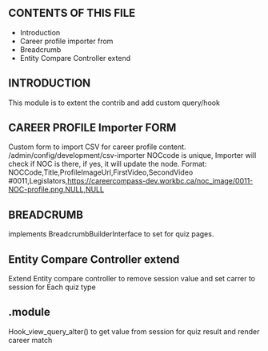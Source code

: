 CONTENTS OF THIS FILE
---------------------
 * Introduction
 * Career profile importer from
 * Breadcrumb
 * Entity Compare Controller extend

INTRODUCTION
------------

This module is to extent the contrib and add custom query/hook

CAREER PROFILE Importer FORM
----------------------------
Custom form to import CSV for career profile content. /admin/config/development/csv-importer
NOCcode is unique, Importer will check if NOC is there, if yes, it will update the node.
Format:
NOCCode,Title,ProfileImageUrl,FirstVideo,SecondVideo
#0011,Legislators,https://careercompass-dev.workbc.ca/noc_image/0011-NOC-profile.png,NULL,NULL


BREADCRUMB
----------
implements BreadcrumbBuilderInterface to set for quiz pages.

Entity Compare Controller extend
--------------------------
Extend Entity compare controller to remove session value and set carrer to session for Each quiz type

.module
---------------

Hook_view_query_alter() to get value from session for quiz result and render career match 